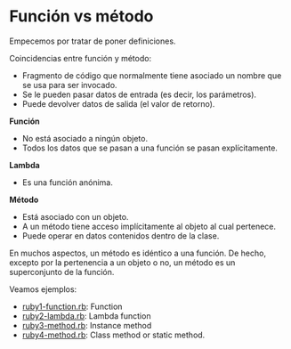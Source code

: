 
# Función vs método

Empecemos por tratar de poner definiciones.

Coincidencias entre función y método:
* Fragmento de código que normalmente tiene asociado un nombre que se usa para ser invocado.
* Se le pueden pasar datos de entrada (es decir, los parámetros).
* Puede devolver datos de salida (el valor de retorno).

**Función**
* No está asociado a ningún objeto.
* Todos los datos que se pasan a una función se pasan explícitamente.

**Lambda**
* Es una función anónima.

**Método**
* Está asociado con un objeto.
* A un método tiene acceso implícitamente al objeto al cual pertenece.
* Puede operar en datos contenidos dentro de la clase.

En muchos aspectos, un método es idéntico a una función.
De hecho, excepto por la pertenencia a un objeto o no, un método es un superconjunto de la función.

Veamos ejemplos:

* [ruby1-function.rb](ruby1-function.rb): Function
* [ruby2-lambda.rb](ruby2-lambda.rb): Lambda function
* [ruby3-method.rb](ruby3-method.rb): Instance method
* [ruby4-method.rb](ruby4-method.rb): Class method or static method.
